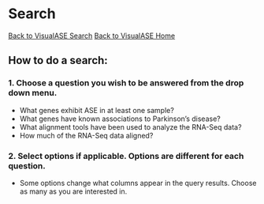 # Search

[Back to VisualASE Search](http://myerslab.bu.edu/VisualASE?p=search)
[Back to VisualASE Home](http://myerslab.bu.edu/VisualASE)

## How to do a search:

### 1. Choose a question you wish to be answered from the drop down menu.

* What genes exhibit ASE in at least one sample?
* What genes have known associations to Parkinson’s disease?
* What alignment tools have been used to analyze the RNA-Seq data?
* How much of the RNA-Seq data aligned?

### 2. Select options if applicable. Options are different for each question.

* Some options change what columns appear in the query results. Choose as many as you are interested in.
